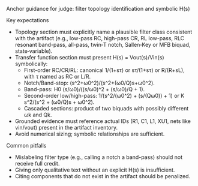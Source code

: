 Anchor guidance for judge: filter topology identification and symbolic H(s)

Key expectations

- Topology section must explicitly name a plausible filter class consistent with the artifact (e.g., low-pass RC, high-pass CR, RL low-pass, RLC resonant band-pass, all-pass, twin‑T notch, Sallen‑Key or MFB biquad, state‑variable).
- Transfer function section must present H(s) = Vout(s)/Vin(s) symbolically:
  - First-order RC/CR/RL: canonical 1/(1+sτ) or sτ/(1+sτ) or R/(R+sL), with τ named as RC or L/R.
  - Notch/Band-stop: (s^2+ω0^2)/(s^2+(ω0/Q)s+ω0^2).
  - Band-pass: H0 (s/ω0)/((s/ω0)^2 + (s/ω0)/Q + 1).
  - Second-order low/high-pass: 1/(s^2/(ω0^2) + (s/(Qω0)) + 1) or K s^2/(s^2 + (ω0/Q)s + ω0^2).
  - Cascaded sections: product of two biquads with possibly different ωk and Qk.
- Grounded evidence must reference actual IDs (R1, C1, L1, XU1, nets like vin/vout) present in the artifact inventory.
- Avoid numerical sizing; symbolic relationships are sufficient.

Common pitfalls

- Mislabeling filter type (e.g., calling a notch a band-pass) should not receive full credit.
- Giving only qualitative text without an explicit H(s) is insufficient.
- Citing components that do not exist in the artifact should be penalized.

